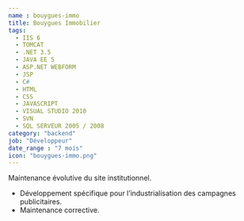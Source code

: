 ```yaml
---
name : bouygues-immo
title: Bouygues Immobilier
tags:
  - IIS 6
  - TOMCAT
  - .NET 3.5
  - JAVA EE 5
  - ASP.NET WEBFORM
  - JSP
  - C#
  - HTML
  - CSS
  - JAVASCRIPT
  - VISUAL STUDIO 2010
  - SVN
  - SQL SERVEUR 2005 / 2008
category: "backend"
job: "Développeur"
date_range : "7 mois"
icon: "bouygues-immo.png"
---
```


Maintenance évolutive du site institutionnel. 

- Développement spécifique pour l’industrialisation des campagnes publicitaires.
- Maintenance corrective.
